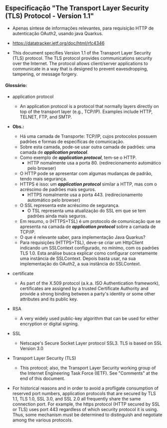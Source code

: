 ## Especificação "The Transport Layer Security (TLS) Protocol - Version 1.1"
- Apenas síntese de informações relevantes, para requisição HTTP de autenticação OAuth2, usando java Quarkus.
- https://datatracker.ietf.org/doc/html/rfc4346

- This document specifies Version 1.1 of the Transport Layer Security (TLS) protocol.  The TLS protocol provides communications security over the Internet.  The protocol allows client/server applications to communicate in a way that is designed to prevent eavesdropping, tampering, or message forgery.

#### Glossário:
- application protocol
  - An application protocol is a protocol that normally layers directly on top of the transport layer (e.g., TCP/IP).  Examples include HTTP, TELNET, FTP, and SMTP. 
- **Obs.:** 
  - Há uma camada de Transporte: TCP/IP, cujos protocolos possuem padrões e formas de específicas de comunicação.
  - Sobre esta camada, pode-se usar outra camada de padrões: uma camada de ***application protocol***.
  - Como exemplo de ***application protocol***, tem-se o HTTP. 
    - HTTP nomalmente usa a porta 80. (redirecionamento automático pelo browser)
  - O HTTP pode se apresentar com algumas mudanças de padrão, tendo mais segurança.
  - HTTPS é isso: um ***application protocol*** similar a HTTP, mas com o acréscimo de padrões mais seguros.
    - HTTPS nomalmente usa a porta 443. (redirecionamento automático pelo browser)
  - O SSL representa este acréscimo de segurança.
    - O TSL representa uma atualização do SSL em que se tem padrões ainda mais seguros.
  - Em resumo, o (HTTPS+TSL) é um protocolo de comunicação que se apresenta na camada de ***application protocol*** sobre a camada de TCP/IP.
  -  O que é relevante saber, para implementação Java Quarkus?
    - Para requisições (HTTPS+TSL), deve-se criar um HttpClient indicando um SSLContext configurado, no mínimo, com os padrões TLS 1.0. Esta análise busca explicar como configurar corretamente uma instância de SSLContext. Depois basta usar, na sua implementação do OAuth2, a sua instância do SSLContext.
- certificate
  - As part of the X.509 protocol (a.k.a. ISO Authentication framework), certificates are assigned by a trusted Certificate Authority and provide a strong binding between a party's identity or some other attributes and its public key.
- RSA
  - A very widely used public-key algorithm that can be used for either encryption or digital signing.
- SSL
  - Netscape's Secure Socket Layer protocol SSL3. TLS is based on SSL Version 3.0
- Transport Layer Security (TLS)
  - This protocol; also, the Transport Layer Security working group of the Internet Engineering Task Force (IETF).  See "Comments" at the end of this document.

- For historical reasons and in order to avoid a profligate consumption of reserved port numbers, application protocols that are secured by TLS 1.1, TLS 1.0, SSL 3.0, and SSL 2.0 all frequently share the same connection port.  For example, the https protocol (HTTP secured by SSL or TLS) uses port 443 regardless of which security protocol it is using.  Thus, some mechanism must be determined to distinguish and negotiate among the various protocols.

